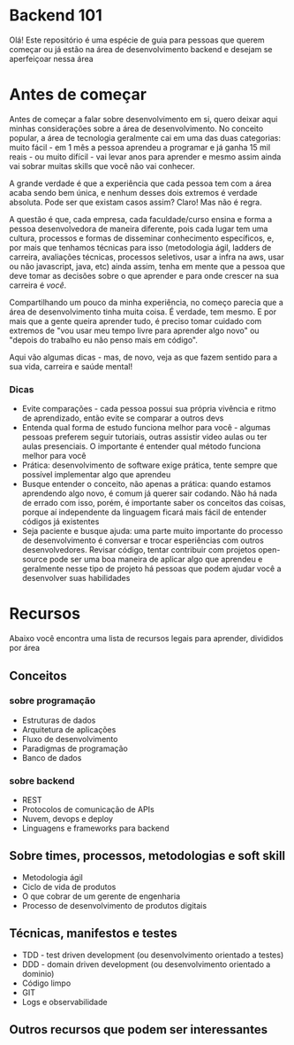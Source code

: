 # Backend 101

Olá! Este repositório é uma espécie de guia para pessoas que querem começar ou já estão na área de desenvolvimento backend e desejam se aperfeiçoar nessa área


# Antes de começar

Antes de começar a falar sobre desenvolvimento em si, quero deixar aqui minhas considerações sobre a área de desenvolvimento. No conceito popular, a área de tecnologia geralmente cai em uma das duas categorias: muito fácil - em 1 mês a pessoa aprendeu a programar e já ganha 15 mil reais - ou muito difícil - vai levar anos para aprender e mesmo assim ainda vai sobrar muitas skills que você não vai conhecer. 

A grande verdade é que a experiência que cada pessoa tem com a área acaba sendo bem única, e nenhum desses dois extremos é verdade absoluta. Pode ser que existam casos assim? Claro! Mas não é regra. 

A questão é que, cada empresa, cada faculdade/curso ensina e forma a pessoa desenvolvedora de maneira diferente, pois cada lugar tem uma cultura, processos e formas de disseminar conhecimento específicos, e, por mais que tenhamos técnicas para isso (metodologia ágil, ladders de carreira, avaliações técnicas, processos seletivos, usar a infra na aws, usar ou não javascript, java, etc) ainda assim, tenha em mente que a pessoa que deve tomar as decisões sobre o que aprender e para onde crescer na sua carreira é *você*. 

Compartilhando um pouco da minha experiência, no começo parecia que a área de desenvolvimento tinha muita coisa. É verdade, tem mesmo. E por mais que a gente queira aprender tudo, é preciso tomar cuidado com extremos de "vou usar meu tempo livre para aprender algo novo" ou "depois do trabalho eu não penso mais em código". 

Aqui vão algumas dicas - mas, de novo, veja as que fazem sentido para a sua vida, carreira e saúde mental!

### Dicas 
- Evite comparações - cada pessoa possui sua própria vivência e ritmo de aprendizado, então evite se comparar a outros devs 
- Entenda qual forma de estudo funciona melhor para você - algumas pessoas preferem seguir tutoriais, outras assistir video aulas ou ter aulas presenciais. O importante é entender qual método funciona melhor para você 
- Prática: desenvolvimento de software exige prática, tente sempre que possível implementar algo que aprendeu 
- Busque entender o conceito, não apenas a prática: quando estamos aprendendo algo novo, é comum já querer sair codando. Não há nada de errado com isso, porém, é importante saber os conceitos das coisas, porque aí independente da linguagem ficará mais fácil de entender códigos já existentes 
- Seja paciente e busque ajuda: uma parte muito importante do processo de desenvolvimento é conversar e trocar esperiências com outros desenvolvedores. Revisar código, tentar contribuir com projetos open-source pode ser uma boa maneira de aplicar algo que aprendeu e geralmente nesse tipo de projeto há pessoas que podem ajudar você a desenvolver suas habilidades


# Recursos

Abaixo você encontra uma lista de recursos legais para aprender, divididos por área

## Conceitos

### sobre programação
- Estruturas de dados
- Arquitetura de aplicações
- Fluxo de desenvolvimento
- Paradigmas de programação
- Banco de dados


### sobre backend
- REST
- Protocolos de comunicação de APIs
- Nuvem, devops e deploy
- Linguagens e frameworks para backend

## Sobre times, processos, metodologias e soft skill
- Metodologia ágil
- Ciclo de vida de produtos
- O que cobrar de um gerente de engenharia
- Processo de desenvolvimento de produtos digitais

## Técnicas, manifestos e testes
- TDD - test driven development (ou desenvolvimento orientado a testes)
- DDD - domain driven development (ou desenvolvimento orientado a dominio)
- Código limpo
- GIT
- Logs e observabilidade

## Outros recursos que podem ser interessantes


